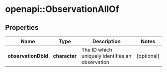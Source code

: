# openapi::ObservationAllOf

## Properties
Name | Type | Description | Notes
------------ | ------------- | ------------- | -------------
**observationDbId** | **character** | The ID which uniquely identifies an observation | [optional] 


